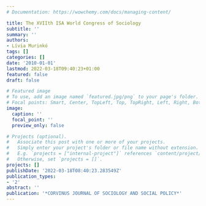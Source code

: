```yaml
---
# Documentation: https://wowchemy.com/docs/managing-content/

title: The XVIIth ISA World Congress of Sociology
subtitle: ''
summary: ''
authors:
- Lívia Murinkó
tags: []
categories: []
date: '2010-01-01'
lastmod: 2022-03-18T09:40:23+01:00
featured: false
draft: false

# Featured image
# To use, add an image named `featured.jpg/png` to your page's folder.
# Focal points: Smart, Center, TopLeft, Top, TopRight, Left, Right, BottomLeft, Bottom, BottomRight.
image:
  caption: ''
  focal_point: ''
  preview_only: false

# Projects (optional).
#   Associate this post with one or more of your projects.
#   Simply enter your project's folder or file name without extension.
#   E.g. `projects = ["internal-project"]` references `content/project/deep-learning/index.md`.
#   Otherwise, set `projects = []`.
projects: []
publishDate: '2022-03-18T08:40:23.283549Z'
publication_types:
- '2'
abstract: ''
publication: '*CORVINUS JOURNAL OF SOCIOLOGY AND SOCIAL POLICY*'
---
```

